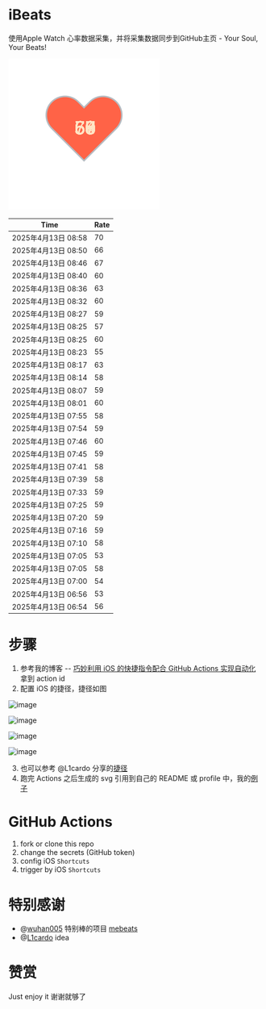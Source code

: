 # iBeats
使用Apple Watch 心率数据采集，并将采集数据同步到GitHub主页 - Your Soul, Your Beats!

![](./files/heart.svg)

<!--START_SECTION:my_heart_rate-->
| Time | Rate | 
 | ---- | ---- | 
| 2025年4月13日 08:58 | 70 |
| 2025年4月13日 08:50 | 66 |
| 2025年4月13日 08:46 | 67 |
| 2025年4月13日 08:40 | 60 |
| 2025年4月13日 08:36 | 63 |
| 2025年4月13日 08:32 | 60 |
| 2025年4月13日 08:27 | 59 |
| 2025年4月13日 08:25 | 57 |
| 2025年4月13日 08:25 | 60 |
| 2025年4月13日 08:23 | 55 |
| 2025年4月13日 08:17 | 63 |
| 2025年4月13日 08:14 | 58 |
| 2025年4月13日 08:07 | 59 |
| 2025年4月13日 08:01 | 60 |
| 2025年4月13日 07:55 | 58 |
| 2025年4月13日 07:54 | 59 |
| 2025年4月13日 07:46 | 60 |
| 2025年4月13日 07:45 | 59 |
| 2025年4月13日 07:41 | 58 |
| 2025年4月13日 07:39 | 58 |
| 2025年4月13日 07:33 | 59 |
| 2025年4月13日 07:25 | 59 |
| 2025年4月13日 07:20 | 59 |
| 2025年4月13日 07:16 | 59 |
| 2025年4月13日 07:10 | 58 |
| 2025年4月13日 07:05 | 53 |
| 2025年4月13日 07:05 | 58 |
| 2025年4月13日 07:00 | 54 |
| 2025年4月13日 06:56 | 53 |
| 2025年4月13日 06:54 | 56 |

<!--END_SECTION:my_heart_rate-->

# 步骤
1. 参考我的博客 -- [巧妙利用 iOS 的快捷指令配合 GitHub Actions 实现自动化](https://github.com/yihong0618/gitblog/issues/198) 拿到 action id
2. 配置 iOS 的捷径，捷径如图

![image](https://user-images.githubusercontent.com/15976103/122154218-0db0b480-ce97-11eb-93bb-5aec07c558dc.png)

![image](https://user-images.githubusercontent.com/15976103/122154236-186b4980-ce97-11eb-8e4b-70551a0391ae.png)

![image](https://user-images.githubusercontent.com/15976103/122154268-2d47dd00-ce97-11eb-902e-3acf292265a9.png)

![image](https://user-images.githubusercontent.com/15976103/122174055-fa144680-ceb4-11eb-9be2-3eb83cd516f7.png)

3. 也可以参考 @L1cardo 分享的[捷径](https://www.icloud.com/shortcuts/6ab6047b459c41ad822ad6b94b1c03d4)
4. 跑完 Actions 之后生成的 svg 引用到自己的 README 或 profile 中，我的[例子](https://github.com/yihong0618) 

# GitHub Actions

1. fork or clone this repo
2. change the secrets (GitHub token)
3. config iOS `Shortcuts` 
4. trigger by iOS `Shortcuts`

# 特别感谢
- @[wuhan005](https://github.com/wuhan005) 特别棒的项目 [mebeats](https://github.com/wuhan005/mebeats)
- @[L1cardo](https://github.com/L1cardo) idea

# 赞赏
Just enjoy it
谢谢就够了
